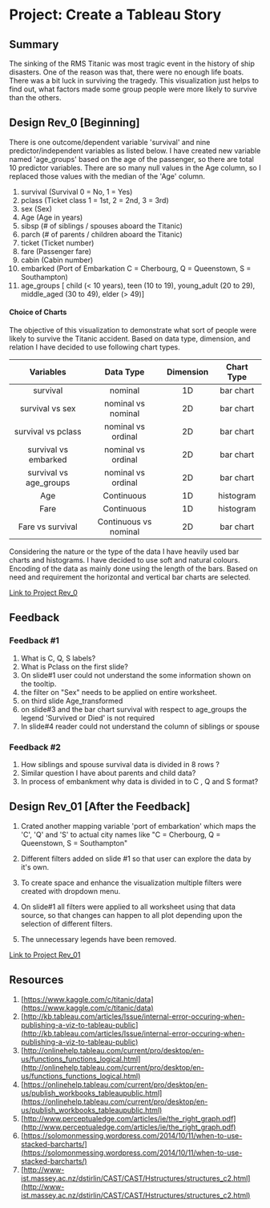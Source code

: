 # Project: Create a Tableau Story

## Summary
The sinking of the RMS Titanic was most tragic event in the history of ship disasters. One of the reason was that, there were no enough life boats. There was a bit luck in surviving the tragedy. This visualization just helps to find out, what factors made some group people were more likely to survive than the others.

## Design Rev_0 [Beginning]

There is one outcome/dependent variable 'survival' and nine predictor/independent variables as listed below. I have created new variable named 'age_groups' based on the age of the passenger, so there are total 10 predictor variables. There are so many null values in the Age column, so I replaced those values with the median of the 'Age' column.

1. survival	(Survival	0 = No, 1 = Yes)
2. pclass	(Ticket class	1 = 1st, 2 = 2nd, 3 = 3rd)
3. sex	(Sex)
4. Age	(Age in years)
5. sibsp	(# of siblings / spouses aboard the Titanic)
6. parch	(# of parents / children aboard the Titanic)
7. ticket	(Ticket number)
8. fare	(Passenger fare)
9. cabin	(Cabin number)
10. embarked	(Port of Embarkation	C = Cherbourg, Q = Queenstown, S = Southampton)
11. age_groups [ child (< 10 years), teen (10 to 19), young_adult (20 to 29), middle_aged (30 to 49), elder (> 49)]

#### Choice of Charts

The objective of this visualization to demonstrate what sort of people were likely to survive the Titanic accident. Based on data type, dimension, and relation I have decided to use following chart types.

| Variables    | Data Type     | Dimension |Chart Type |
|:------------:|:-------------:|:---------:|:---------:|
| survival      | nominal   | 1D        | bar chart |
| survival vs sex| nominal vs nominal   | 2D        | bar chart |
| survival vs pclass| nominal vs ordinal   | 2D        | bar chart |
| survival vs embarked| nominal vs ordinal   | 2D        | bar chart |
| survival vs age_groups| nominal vs ordinal   | 2D        | bar chart |
| Age           | Continuous    | 1D        | histogram |
| Fare| Continuous|1D|histogram|
|Fare vs survival| Continuous vs nominal| 2D| bar chart|

Considering the nature or the type of the data I have heavily used bar charts and histograms.
I have decided to use soft and natural colours. Encoding of the data as mainly done using the length of the bars. Based on need and requirement the horizontal and vertical bar charts are selected.   

[Link to Project Rev_0](https://public.tableau.com/profile/pradipmore#!/vizhome/titanic_83/TitanicStory?publish=yes)


## Feedback

### Feedback #1

1. What is C, Q, S labels?
2. What is Pclass on the first slide?
3. On slide#1 user could not understand the some information shown on the tooltip.
4. the filter on "Sex" needs to be applied on entire worksheet.
5. on third slide Age_transformed
6. on slide#3 and the bar chart survival with respect to age_groups the legend 'Survived or Died' is not required
7. In slide#4 reader could not understand the column of siblings or spouse

### Feedback #2

1. How siblings and spouse survival  data is divided  in 8 rows ?
2. Similar question I have about parents and child data?
3. In process of embankment why data is divided in to C , Q and S format?

## Design Rev_01 [After the Feedback]


1. Crated another mapping variable 'port of embarkation' which maps the 'C', 'Q' and 'S' to actual city names like "C = Cherbourg, Q = Queenstown, S = Southampton"

2. Different filters added on slide #1 so that user can explore the data by it's own.

3. To create space and enhance the visualization multiple filters were created with dropdown menu.

4. On slide#1 all filters were applied to all worksheet using that data source, so that changes can happen to all plot depending upon the selection of different filters.

5. The unnecessary legends have been removed.

[Link to Project Rev_01](https://public.tableau.com/profile/pradipmore#!/vizhome/titanic_Rev_01/TitanicStory)

## Resources

1. [https://www.kaggle.com/c/titanic/data](https://www.kaggle.com/c/titanic/data)
2. [http://kb.tableau.com/articles/Issue/internal-error-occuring-when-publishing-a-viz-to-tableau-public](http://kb.tableau.com/articles/Issue/internal-error-occuring-when-publishing-a-viz-to-tableau-public)
3. [http://onlinehelp.tableau.com/current/pro/desktop/en-us/functions_functions_logical.html](http://onlinehelp.tableau.com/current/pro/desktop/en-us/functions_functions_logical.html)
3. [https://onlinehelp.tableau.com/current/pro/desktop/en-us/publish_workbooks_tableaupublic.html](https://onlinehelp.tableau.com/current/pro/desktop/en-us/publish_workbooks_tableaupublic.html)
4. [http://www.perceptualedge.com/articles/ie/the_right_graph.pdf](http://www.perceptualedge.com/articles/ie/the_right_graph.pdf)
5. [https://solomonmessing.wordpress.com/2014/10/11/when-to-use-stacked-barcharts/](https://solomonmessing.wordpress.com/2014/10/11/when-to-use-stacked-barcharts/)
6. [http://www-ist.massey.ac.nz/dstirlin/CAST/CAST/Hstructures/structures_c2.html](http://www-ist.massey.ac.nz/dstirlin/CAST/CAST/Hstructures/structures_c2.html)
